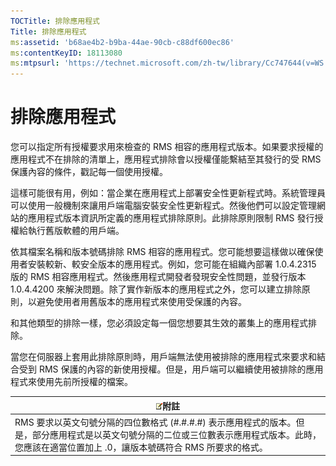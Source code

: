 ```yaml
---
TOCTitle: 排除應用程式
Title: 排除應用程式
ms:assetid: 'b68ae4b2-b9ba-44ae-90cb-c88df600ec86'
ms:contentKeyID: 18113080
ms:mtpsurl: 'https://technet.microsoft.com/zh-tw/library/Cc747644(v=WS.10)'
---
```


排除應用程式
============

您可以指定所有授權要求用來檢查的 RMS 相容的應用程式版本。如果要求授權的應用程式不在排除的清單上，應用程式排除會以授權僅能繫結至其發行的受 RMS 保護內容的條件，戳記每一個使用授權。

這樣可能很有用，例如：當企業在應用程式上部署安全性更新程式時。系統管理員可以使用一般機制來讓用戶端電腦安裝安全性更新程式。然後他們可以設定管理網站的應用程式版本資訊所定義的應用程式排除原則。此排除原則限制 RMS 發行授權給執行舊版軟體的用戶端。

依其檔案名稱和版本號碼排除 RMS 相容的應用程式。您可能想要這樣做以確保使用者安裝較新、較安全版本的應用程式。例如，您可能在組織內部署 1.0.4.2315 版的 RMS 相容應用程式。然後應用程式開發者發現安全性問題，並發行版本 1.0.4.4200 來解決問題。除了實作新版本的應用程式之外，您可以建立排除原則，以避免使用者用舊版本的應用程式來使用受保護的內容。

和其他類型的排除一樣，您必須設定每一個您想要其生效的叢集上的應用程式排除。

當您在伺服器上套用此排除原則時，用戶端無法使用被排除的應用程式來要求和結合受到 RMS 保護的內容的新使用授權。但是，用戶端可以繼續使用被排除的應用程式來使用先前所授權的檔案。

| ![](images/Cc747644.note(WS.10).gif)附註                                                                                                                                   |
|---------------------------------------------------------------------------------------------------------------------------------------------------------------------------------------------------------|
| RMS 要求以英文句號分隔的四位數格式 (\#.\#.\#.\#) 表示應用程式的版本。但是，部分應用程式是以英文句號分隔的二位或三位數表示應用程式版本。此時，您應該在適當位置加上 .0，讓版本號碼符合 RMS 所要求的格式。 |
